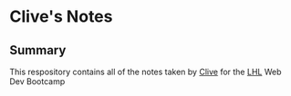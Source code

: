 # Clive's Notes
## Summary
This respository contains all of the notes taken by [Clive](https://github.com/silentscribe) for the [LHL](https://lighthouselabs.ca/) Web Dev Bootcamp